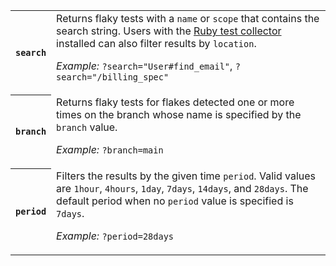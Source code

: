 <table>
<tbody>
  <tr>
    <th>
      <code>search</code>
    </th>
    <td>
      <span>Returns flaky tests with a <code>name</code> or <code>scope</code> that contains the search string. Users with the <a href="/docs/test-engine/ruby-collectors">Ruby test collector</a> installed can also filter results by <code>location</code>.</span>
      <p class="Docs__api-param-eg"><em>Example:</em> <code>?search="User#find_email"</code>, <code>?search="/billing_spec"</code></p>
    </td>
  </tr>
  <tr>
    <th>
      <code>branch</code>
    </th>
    <td>
      <span>Returns flaky tests for flakes detected one or more times on the branch whose name is specified by the <code>branch</code> value.</span>
      <p class="Docs__api-param-eg"><em>Example:</em> <code>?branch=main</code></p>
    </td>
  </tr>
  <tr>
    <th>
      <code>period</code>
    </th>
    <td>
      <span>Filters the results by the given time <code>period</code>. Valid values are <code>1hour</code>, <code>4hours</code>, <code>1day</code>, <code>7days</code>, <code>14days</code>, and <code>28days</code>. The default period when no <code>period</code> value is specified is <code>7days</code>.</span>
      <p class="Docs__api-param-eg"><em>Example:</em> <code>?period=28days</code></p>
    </td>
  </tr>
</tbody>
</table>
